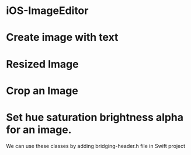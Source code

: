 # iOS-ImageEditor

# Create image with text 

# Resized Image

# Crop an Image

# Set hue saturation brightness alpha for an image.

We can use these classes by adding bridging-header.h file in Swift project

